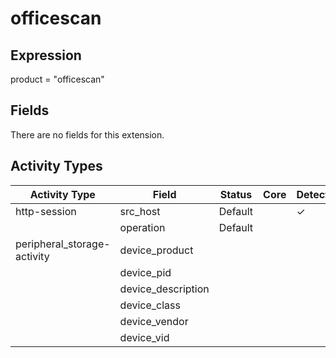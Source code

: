 officescan
==========

Expression
----------

product = "officescan"

Fields
------

There are no fields for this extension.

Activity Types
--------------

| Activity Type               | Field              | Status  | Core | Detection | Informational |
| --------------------------- | ------------------ | ------- | ---- | --------- | ------------- |
| http-session                | src_host           | Default |      | &#10003;  |               |
|                             | operation          | Default |      |           | &#10003;      |
| peripheral_storage-activity | device_product     |         |      |           | &#10003;      |
|                             | device_pid         |         |      |           | &#10003;      |
|                             | device_description |         |      |           | &#10003;      |
|                             | device_class       |         |      |           | &#10003;      |
|                             | device_vendor      |         |      |           | &#10003;      |
|                             | device_vid         |         |      |           | &#10003;      |

